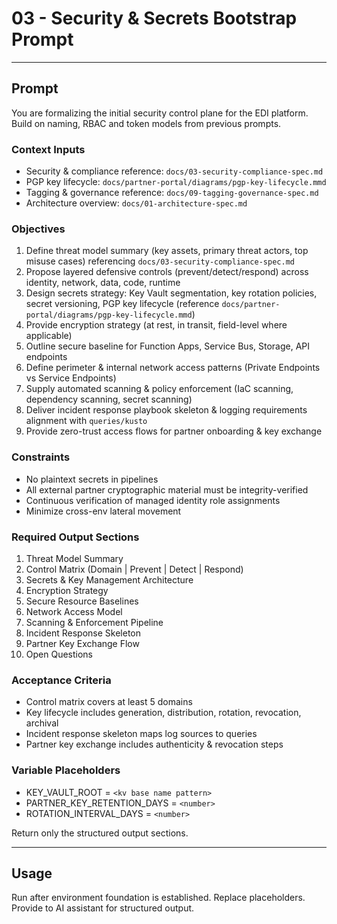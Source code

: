 # 03 - Security & Secrets Bootstrap Prompt

---

## Prompt

You are formalizing the initial security control plane for the EDI platform. Build on naming, RBAC and token models from previous prompts.

### Context Inputs

- Security & compliance reference: `docs/03-security-compliance-spec.md`
- PGP key lifecycle: `docs/partner-portal/diagrams/pgp-key-lifecycle.mmd`
- Tagging & governance reference: `docs/09-tagging-governance-spec.md`
- Architecture overview: `docs/01-architecture-spec.md`

### Objectives

1. Define threat model summary (key assets, primary threat actors, top misuse cases) referencing `docs/03-security-compliance-spec.md`
2. Propose layered defensive controls (prevent/detect/respond) across identity, network, data, code, runtime
3. Design secrets strategy: Key Vault segmentation, key rotation policies, secret versioning, PGP key lifecycle (reference `docs/partner-portal/diagrams/pgp-key-lifecycle.mmd`)
4. Provide encryption strategy (at rest, in transit, field-level where applicable)
5. Outline secure baseline for Function Apps, Service Bus, Storage, API endpoints
6. Define perimeter & internal network access patterns (Private Endpoints vs Service Endpoints)
7. Supply automated scanning & policy enforcement (IaC scanning, dependency scanning, secret scanning)
8. Deliver incident response playbook skeleton & logging requirements alignment with `queries/kusto`
9. Provide zero-trust access flows for partner onboarding & key exchange

### Constraints

- No plaintext secrets in pipelines
- All external partner cryptographic material must be integrity-verified
- Continuous verification of managed identity role assignments
- Minimize cross-env lateral movement

### Required Output Sections

1. Threat Model Summary
2. Control Matrix (Domain | Prevent | Detect | Respond)
3. Secrets & Key Management Architecture
4. Encryption Strategy
5. Secure Resource Baselines
6. Network Access Model
7. Scanning & Enforcement Pipeline
8. Incident Response Skeleton
9. Partner Key Exchange Flow
10. Open Questions

### Acceptance Criteria

- Control matrix covers at least 5 domains
- Key lifecycle includes generation, distribution, rotation, revocation, archival
- Incident response skeleton maps log sources to queries
- Partner key exchange includes authenticity & revocation steps

### Variable Placeholders

- KEY_VAULT_ROOT = `<kv base name pattern>`
- PARTNER_KEY_RETENTION_DAYS = `<number>`
- ROTATION_INTERVAL_DAYS = `<number>`

Return only the structured output sections.

---

## Usage

Run after environment foundation is established. Replace placeholders. Provide to AI assistant for structured output.
